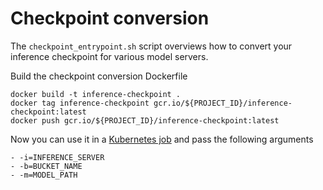 # Checkpoint conversion

The `checkpoint_entrypoint.sh` script overviews how to convert your inference checkpoint for various model servers.

Build the checkpoint conversion Dockerfile
```
docker build -t inference-checkpoint .
docker tag inference-checkpoint gcr.io/${PROJECT_ID}/inference-checkpoint:latest
docker push gcr.io/${PROJECT_ID}/inference-checkpoint:latest
```

Now you can use it in a [Kubernetes job](../jetstream/maxtext/single-host-inference/checkpoint-job.yaml) and pass the following arguments

```
- -i=INFERENCE_SERVER
- -b=BUCKET_NAME
- -m=MODEL_PATH
```
